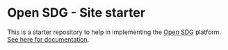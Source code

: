 # Open SDG - Site starter  

This is a starter repository to help in implementing the [Open SDG](https://github.com/open-sdg/open-sdg) platform. [See here for documentation](https://open-sdg.readthedocs.io).

